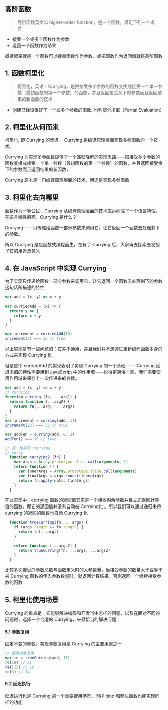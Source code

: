 ## 高阶函数
> 高阶函数英文叫 higher-order function，是一个函数，满足下列一个条件：

- 接受一个或多个函数作为参数
- 返回一个函数作为结果

概括起来就是一个函数可以接收函数作为参数，或把函数作为返回值就是高阶函数

## 1. 函数柯里化
> 柯里化，英语：Currying，是把接受多个参数的函数变换成接受一个单一参数（最初函数的第一个参数）的函数，并且返回接受余下的参数而且返回结果的新函数的技术

- 创建已经设置好了一个或多个参数的函数. 也称部分求值（Partial Evaluation）

## 2. 柯里化从何而来

柯里化, 即 Currying 的音译。 Currying 是编译原理层面实现多参函数的一个技术。

Currying 为实现多参函数提供了一个递归降解的实现思路——把接受多个参数的函数变换成接受一个单一参数（最初函数的第一个参数）的函数，并且返回接受余下的参数而且返回结果的新函数，

Currying 原本是一门编译原理层面的技术，用途是实现多参函数

## 3. 柯里化去向哪里

函数作为一等公民，Currying 从编译原理层面的技术应运而成了一个语言特性。 在语言特性层面，Currying 是什么？

 Currying ——只传递给函数一部分参数来调用它，让它返回一个函数去处理剩下的参数。

所以 Currying 是应函数式编程而生，在有了 Currying 后，大家再去探索去发掘了它的用途及意义

## 4. 在 JavaScript 中实现 Currying

为了实现只传递给函数一部分参数来调用它，让它返回一个函数去处理剩下的参数这句话所描述的特性

```javascript
var add = (x, y) => x + y;

var curriedAdd = (x) => {
  return y => {
    return x + y
  }
}

var increment = curriedAdd(10)
increment(3) === 13 // true
```
以上实现是有一些问题的：它并不通用，并且我们并不想通过重新编码函数本身的方式来实现 Currying 化

但是这个 curriedAdd 的实现表明了实现 Currying 的一个基础 —— Currying 延迟求值的特性需要用到 JavaScript 中的作用域——说得更通俗一些，我们需要使用作用域来保存上一次传进来的参数。

```javascript
var add = (x, y) => x + y;
// currying
function curring (fn, ...arg1) {
  return function (...arg2) {
    return fn(...arg1, ...arg2)
  }
}
var increment = curring(add, 11)
increment(22) === 33 // true

var addTen = curring(add, 8, 2)
addTen() === 10 // true

// 另一种实现 currying
// curry
  function currying2 (fn) {
    var args = Array.prototype.slice.call(arguments, 1)
    return function () {
      var innerArgs = Array.prototype.slice.call(arguments)
      var finalArgs = args.concat(innerArgs)
      return fn.apply(null, finalArgs)
    }
  }
```

在此实现中，currying 函数的返回值其实是一个接收剩余参数并且立即返回计算值的函数。即它的返回值并没有自动被 Currying化 。所以我们可以通过递归来将 currying 的返回的函数也自动 Currying 化

```javascript
  function trueCurring(fn, ...args) {
    if (args.length >= fn.length) {
      return fn(...args)
    }
    
    return function (...args2) {
      return trueCurring(fn, ...args, ...args2)
    }
  }
```

比较多次接受的参数总数与函数定义时的入参数量，当接受参数的数量大于或等于被 Currying 函数的传入参数数量时，就返回计算结果，否则返回一个继续接受参数的函数

## 5. 柯里化使用场景
Currying 的重点是：它能够解决编码和开发当中怎样的问题，以及在面对不同的问题时，选择一个合适的 Currying，来最恰当的解决问题

#### 5.1 参数复用
固定不变的参数，实现参数复用是 Currying 的主要用途之一
```javascript
// 经典参数复用
var re = trueCurring(add, 11);
re(10) // 21
re()(5) // 16
re(3) // 14
```

#### 5.2 延迟执行
延迟执行也是 Currying 的一个重要使用场景，同样 bind 和箭头函数也能实现同样的功能